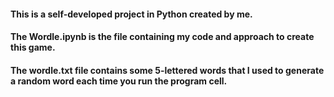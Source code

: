 #### This is a self-developed project in Python created by me.
#### The Wordle.ipynb is the file containing my code and approach to create this game.
#### The wordle.txt file contains some 5-lettered words that I used to generate a random word each time you run the program cell.
